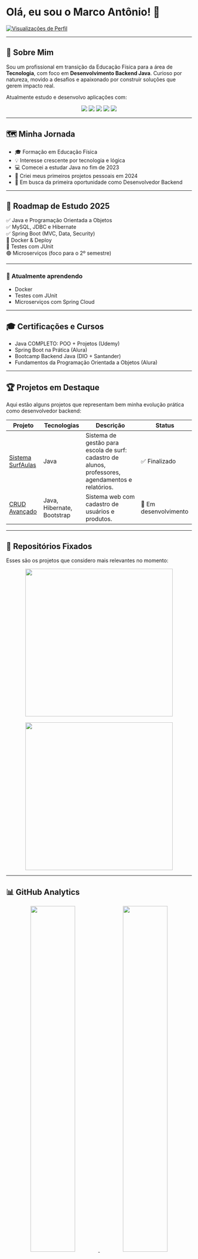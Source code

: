 # Olá, eu sou o Marco Antônio! 👋

<!-- Contador de Visitas -->
[![Visualizações de Perfil](https://komarev.com/ghpvc/?username=marcoladograu157&color=58a6ff&style=flat&label=Profile+Views)](https://github.com/marcoladograu157)

---

## 🚀 Sobre Mim

Sou um profissional em transição da Educação Física para a área de **Tecnologia**, com foco em **Desenvolvimento Backend Java**. Curioso por natureza, movido a desafios e apaixonado por construir soluções que gerem impacto real.

Atualmente estudo e desenvolvo aplicações com:
<div align="center">
  <img src="https://img.shields.io/badge/Java-ED8B00?style=for-the-badge&logo=openjdk&logoColor=white">
  <img src="https://img.shields.io/badge/Spring-6DB33F?style=for-the-badge&logo=spring&logoColor=white">
  <img src="https://img.shields.io/badge/MySQL-005C84?style=for-the-badge&logo=mysql&logoColor=white">
  <img src="https://img.shields.io/badge/Git-F05032?style=for-the-badge&logo=git&logoColor=white">
  <img src="https://img.shields.io/badge/IntelliJ_IDEA-000000?style=for-the-badge&logo=intellij-idea&logoColor=white">
</div>

---

## 🗺️ Minha Jornada

- 🎓 Formação em Educação Física  
- 💡 Interesse crescente por tecnologia e lógica  
- 💻 Comecei a estudar Java no fim de 2023  
- 🚀 Criei meus primeiros projetos pessoais em 2024  
- 🎯 Em busca da primeira oportunidade como Desenvolvedor Backend  

---

## 🧭 Roadmap de Estudo 2025

✅ Java e Programação Orientada a Objetos  
✅ MySQL, JDBC e Hibernate  
✅ Spring Boot (MVC, Data, Security)  
🚧 Docker & Deploy  
🚧 Testes com JUnit  
🟢 Microserviços (foco para o 2º semestre)  

---

### 🧠 Atualmente aprendendo

- Docker  
- Testes com JUnit  
- Microserviços com Spring Cloud  

---

## 🎓 Certificações e Cursos

- Java COMPLETO: POO + Projetos (Udemy)  
- Spring Boot na Prática (Alura)  
- Bootcamp Backend Java (DIO + Santander)  
- Fundamentos da Programação Orientada a Objetos (Alura)  

---

## 🏆 Projetos em Destaque

Aqui estão alguns projetos que representam bem minha evolução prática como desenvolvedor backend:

<div align="center">

| Projeto | Tecnologias | Descrição | Status |
|--------|-------------|-----------|--------|
| [Sistema SurfAulas](https://github.com/marcoladograu157/Projeto-Loja-de-surf-1-modulo.git) | Java | Sistema de gestão para escola de surf: cadastro de alunos, professores, agendamentos e relatórios. | ✅ Finalizado |
| [CRUD Avançado](https://github.com/marcoladograu157/crud-mysql) | Java, Hibernate, Bootstrap | Sistema web com cadastro de usuários e produtos. | 🚧 Em desenvolvimento |

</div>

---

## 📌 Repositórios Fixados

Esses são os projetos que considero mais relevantes no momento:

<div align="center" style="display: flex; flex-wrap: wrap; gap: 16px; justify-content: center;">
  <a href="https://github.com/marcoladograu157/academia-api">
    <img width="400" src="https://github-readme-stats.vercel.app/api/pin/?username=marcoladograu157&repo=academia-api&theme=navy&bg_color=0d1117&title_color=58a6ff&text_color=c9d1d9">
  </a>
  <a href="https://github.com/marcoladograu157/crud-mysql">
    <img width="400" src="https://github-readme-stats.vercel.app/api/pin/?username=marcoladograu157&repo=crud-mysql&theme=navy&bg_color=0d1117&title_color=58a6ff&text_color=c9d1d9">
  </a>
</div>



---

## 📊 GitHub Analytics

<div align="center">
  <a href="https://github.com/marcotwe1">
    <img width="49%" src="https://github-readme-stats.vercel.app/api?username=marcotwe1&show_icons=true&theme=navy&bg_color=0d1117&title_color=58a6ff&icon_color=58a6ff&text_color=c9d1d9&hide_border=true&include_all_commits=true&count_private=true">
  </a>
  <a href="https://github.com/marcotwe1">
   <img width="49%" src="https://github-readme-stats.vercel.app/api/top-langs/?username=marcotwe1&layout=compact&theme=navy&bg_color=0d1117&title_color=58a6ff&text_color=c9d1d9&hide_border=true&hide=php,python&langs_count=6">
  </a>
</div>


---

## 🤝 Como posso te ajudar?

- 💬 Dúvidas sobre lógica de programação e Java iniciante  
- 🔄 Compartilhar experiência de transição de carreira  
- 🔍 Revisar projetos simples de backend  

---

## 📬 Contato

<div align="center">
  <a href="mailto:marco_gomesougaldino@outlook.com">
    <img src="https://img.shields.io/badge/Outlook-0078D4?style=for-the-badge&logo=microsoft-outlook&logoColor=white">
  </a>
  <a href="https://www.linkedin.com/in/marco-gomes-240973248">
    <img src="https://img.shields.io/badge/LinkedIn-0077B5?style=for-the-badge&logo=linkedin&logoColor=white">
  </a>
  <a href="https://github.com/marcoladograu157">
    <img src="https://img.shields.io/badge/Portfólio-100000?style=for-the-badge&logo=github&logoColor=white">
  </a>
</div>

---

<div align="center">
  <img src="https://capsule-render.vercel.app/api?type=waving&color=58a6ff&height=60&section=footer">
</div>
